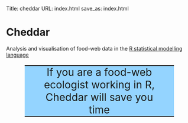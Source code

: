 Title: cheddar
URL: index.html
save_as: index.html

<style>
.notice {
  font-size: 28px;
  margin: 20px 50px;
  padding: 0 40;
  border-style: solid none;
  border-width: 2px;
  border-color: black;
  background: #94D4FF;
  text-align: center;
}
</style>

# Cheddar

Analysis and visualisation of food-web data in the 
[R statistical modelling language](http://www.r-project.org/)

<div class="notice">
  If you are a food-web ecologist working in R, Cheddar will save you time
</div>
